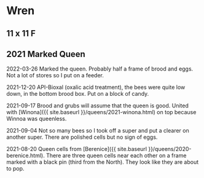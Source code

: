 # Wren
## 11 x 11 F

## 2021 Marked Queen

2022-03-26 Marked the queen.  Probably half a frame of brood and eggs.  Not a lot of stores so I put on a feeder.

2021-12-20 API-Bioxal (oxalic acid treatment), the bees were quite low down, in the bottom brood box.  Put on a block of candy.

2021-09-17 Brood and grubs will assume that the queen is good.  United with [Winona]({{ site.baseurl }}/queens/2021-winona.html) on top because Winnoa was queenless.

2021-09-04 Not so many bees so I took off a super and put a clearer on another super.  There are polished cells but no sign of eggs.

2021-08-20 Queen cells from  [Berenice]({{ site.baseurl }}/queens/2020-berenice.html).  There are three queen cells near each other on a frame marked with a black pin (third from the North).  They look like they are about to pop.
